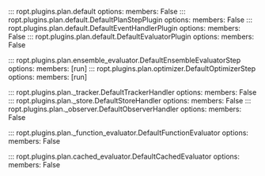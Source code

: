 ::: ropt.plugins.plan.default
    options:
        members: False
::: ropt.plugins.plan.default.DefaultPlanStepPlugin
    options:
        members: False
::: ropt.plugins.plan.default.DefaultEventHandlerPlugin
    options:
        members: False
::: ropt.plugins.plan.default.DefaultEvaluatorPlugin
    options:
        members: False

::: ropt.plugins.plan.ensemble_evaluator.DefaultEnsembleEvaluatorStep
    options:
        members: [run]
::: ropt.plugins.plan.optimizer.DefaultOptimizerStep
    options:
        members: [run]

::: ropt.plugins.plan._tracker.DefaultTrackerHandler
    options:
        members: False
::: ropt.plugins.plan._store.DefaultStoreHandler
    options:
        members: False
::: ropt.plugins.plan._observer.DefaultObserverHandler
    options:
        members: False

::: ropt.plugins.plan._function_evaluator.DefaultFunctionEvaluator
    options:
        members: False

::: ropt.plugins.plan.cached_evaluator.DefaultCachedEvaluator
    options:
        members: False
